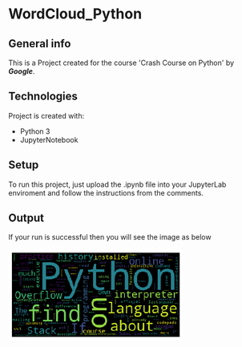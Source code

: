 # WordCloud_Python

## General info
This is a Project created for the course 'Crash Course on Python' by <b>*Google*</b>.
	
## Technologies
Project is created with:
* Python 3
* JupyterNotebook
	
## Setup
To run this project, just upload the .ipynb file into your JupyterLab enviroment and follow the instructions from the comments.

## Output
If your run is successful then you will see the image as below 
<br> <br>
![Output image](https://github.com/Mayuresh-Github/WordCloud_Python/blob/master/Word_Cloud%20Project/index.png)
